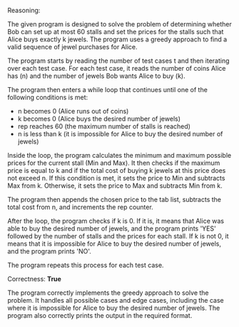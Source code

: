 Reasoning:

The given program is designed to solve the problem of determining whether Bob can set up at most 60 stalls and set the prices for the stalls such that Alice buys exactly k jewels. The program uses a greedy approach to find a valid sequence of jewel purchases for Alice.

The program starts by reading the number of test cases t and then iterating over each test case. For each test case, it reads the number of coins Alice has (n) and the number of jewels Bob wants Alice to buy (k).

The program then enters a while loop that continues until one of the following conditions is met:

* n becomes 0 (Alice runs out of coins)
* k becomes 0 (Alice buys the desired number of jewels)
* rep reaches 60 (the maximum number of stalls is reached)
* n is less than k (it is impossible for Alice to buy the desired number of jewels)

Inside the loop, the program calculates the minimum and maximum possible prices for the current stall (Min and Max). It then checks if the maximum price is equal to k and if the total cost of buying k jewels at this price does not exceed n. If this condition is met, it sets the price to Min and subtracts Max from k. Otherwise, it sets the price to Max and subtracts Min from k.

The program then appends the chosen price to the tab list, subtracts the total cost from n, and increments the rep counter.

After the loop, the program checks if k is 0. If it is, it means that Alice was able to buy the desired number of jewels, and the program prints 'YES' followed by the number of stalls and the prices for each stall. If k is not 0, it means that it is impossible for Alice to buy the desired number of jewels, and the program prints 'NO'.

The program repeats this process for each test case.

Correctness: **True**

The program correctly implements the greedy approach to solve the problem. It handles all possible cases and edge cases, including the case where it is impossible for Alice to buy the desired number of jewels. The program also correctly prints the output in the required format.